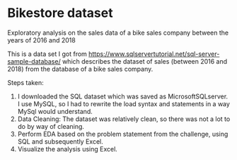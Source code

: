 # Bikestore dataset
 Exploratory analysis on the sales data of a bike sales company between the years of 2016 and 2018 

This is a data set I got from https://www.sqlservertutorial.net/sql-server-sample-database/ which describes the dataset of sales (between 2016 and 2018) from the database of a bike sales company.

Steps taken:
1. I downloaded the SQL dataset which was saved as MicrosoftSQLserver. I use MySQL, so I had to rewrite the load syntax and statements in a way MySql would understand.
2. Data Cleaning: The dataset was relatively clean, so there was not a lot to do by way of cleaning.
3. Perform EDA based on the problem statement from the challenge, using SQL and subsequently Excel.
4. Visualize the analysis using Excel.
